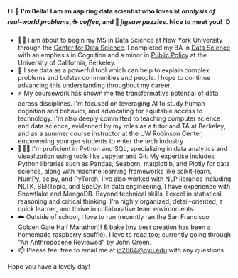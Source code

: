 #### Hi 👋 I'm Bella! I am an aspiring **data scientist** who loves :bar_chart: *analysis of real-world problems*, :coffee: *coffee*, and 🧩 *jigsaw puzzles*. Nice to meet you! :D

- 💜🐻 I am about to begin my MS in Data Science at New York University through the [Center for Data Science](https://cds.nyu.edu/). I completed my BA in [Data Science](https://cdss.berkeley.edu/academics/data-science-undergraduate-studies/data-science-major) with an emphasis in Cognition and a minor in [Public Policy](https://guide.berkeley.edu/undergraduate/degree-programs/public-policy/) at the University of California, Berkeley.
- 🌱 I see data as a powerful tool which can help to explain complex problems and bolster communities and people. I hope to continue advancing this understanding throughout my career.
- ⚡️ My coursework has shown me the transformative potential of data across disciplines. I'm focused on leveraging AI to study human cognition and behavior, and advocating for equitable access to technology. I'm also deeply committed to teaching computer science and data science, evidenced by my roles as a tutor and TA at Berkeley, and as a summer course instructor at the UW Robinson Center, empowering younger students to enter the tech industry.
- 👩🏻‍💻 I'm proficient in Python and SQL, specializing in data analytics and visualization using tools like Jupyter and Git. My expertise includes Python libraries such as Pandas, Seaborn, matplotlib, and Plotly for data science, along with machine learning frameworks like scikit-learn, NumPy, scipy, and PyTorch. I've also worked with NLP libraries including NLTK, BERTopic, and SpaCy. In data engineering, I have experience with Snowflake and MongoDB. Beyond technical skills, I excel in statistical reasoning and critical thinking. I'm highly organized, detail-oriented, a quick learner, and thrive in collaborative team environments.
- ☁️ Outside of school, I love to run (recently ran the San Francisco Golden Gate Half Marathon)! & bake (my best creation has been a homemade raspberry soufflé). I love to read too; currently going through "An Anthropocene Reviewed" by John Green.
- 📫 Please feel free to email me at ic2664@nyu.edu with any questions.

Hope you have a lovely day!

